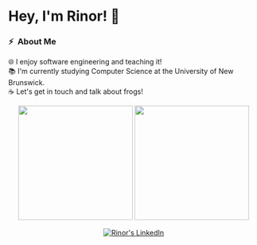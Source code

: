 # Hey, I'm Rinor! 👋

###  ⚡ &nbsp;About Me

🌐 I enjoy software engineering and teaching it!\
📚 I'm currently studying Computer Science at the University of New Brunswick.\
☕ Let's get in touch and talk about frogs!

<p align="center">
  <img height="230em" src="https://github-readme-stats.vercel.app/api?username=rkomoran&show_icons=true&theme=tokyonight&hide_border=true"/>
  <img height="230em" src="https://github-readme-stats.vercel.app/api/top-langs/?username=rkomoran&theme=tokyonight&hide_border=true"/>
</p>


<p align="center">
<a href="https://www.linkedin.com/in/rinorkomorani/" target="_blank"> <img src="https://img.shields.io/badge/-rinorkomorani-0077B5?style=for-the-badge&amp;logo=Linkedin&amp;logoColor=white&amp;link=https://linkedin.com/in/rinorkomorani/" alt="Rinor's LinkedIn"></a>

<div align="center">
<a href="https://github.com/twilkhoo/" target="_blank">

</a>
</div>
</p>
</div>
